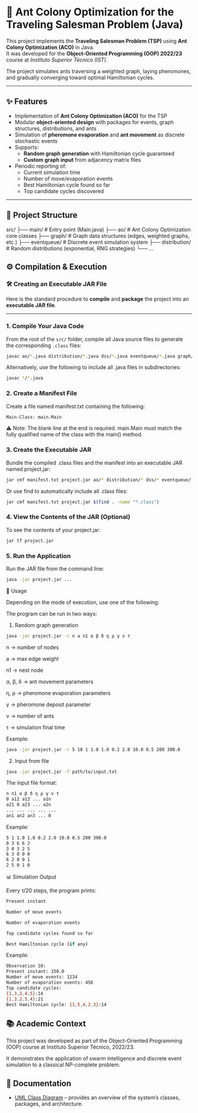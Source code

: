 # 🐜 Ant Colony Optimization for the Traveling Salesman Problem (Java)

This project implements the **Traveling Salesman Problem (TSP)** using **Ant Colony Optimization (ACO)** in Java.  
It was developed for the **Object-Oriented Programming (OOP) 2022/23** course at *Instituto Superior Técnico (IST)*.  

The project simulates ants traversing a weighted graph, laying pheromones, and gradually converging toward optimal Hamiltonian cycles.  

---

## ✨ Features

- Implementation of **Ant Colony Optimization (ACO)** for the TSP  
- Modular **object-oriented design** with packages for events, graph structures, distributions, and ants  
- Simulation of **pheromone evaporation** and **ant movement** as discrete stochastic events  
- Supports:
  - **Random graph generation** with Hamiltonian cycle guaranteed  
  - **Custom graph input** from adjacency matrix files  
- Periodic reporting of:
  - Current simulation time  
  - Number of move/evaporation events  
  - Best Hamiltonian cycle found so far  
  - Top candidate cycles discovered  

---

## 📂 Project Structure
src/
├── main/ # Entry point (Main.java)
├── ao/ # Ant Colony Optimization core classes
├── graph/ # Graph data structures (edges, weighted graphs, etc.)
├── eventqueue/ # Discrete event simulation system
├── distribution/ # Random distributions (exponential, RNG strategies)
└── ...

## ⚙️ Compilation & Execution

### 🛠️ Creating an Executable JAR File

Here is the standard procedure to **compile** and **package** the project into an **executable JAR file**.

---


### **1. Compile Your Java Code**

From the root of the `src/` folder, compile all Java source files to generate the corresponding `.class` files:

```bash
javac ao/*.java distribution/*.java dss/*.java eventqueue/*.java graph/*.java main/*.java
```

Alternatively, use the following to include all .java files in subdirectories:

```bash
javac */*.java
```
### **2. Create a Manifest File**

Create a file named manifest.txt containing the following:

```bash
Main-Class: main.Main

```

⚠️ Note: The blank line at the end is required.
main.Main must match the fully qualified name of the class with the main() method.

### **3. Create the Executable JAR**

Bundle the compiled .class files and the manifest into an executable JAR named project.jar:

```bash
jar cmf manifest.txt project.jar ao/* distribution/* dss/* eventqueue/* graph/* main/*
```

Or use find to automatically include all .class files:

```bash
jar cmf manifest.txt project.jar $(find . -name "*.class")

```

### 4. View the Contents of the JAR (Optional)

To see the contents of your project.jar:

```bash
jar tf project.jar
```

### 5. Run the Application

Run the JAR file from the command line:

```bash
java -jar project.jar ...
```

🚀 Usage

Depending on the mode of execution, use one of the following:

The program can be run in two ways:

1. Random graph generation

```bash
java -jar project.jar -r n a n1 α β δ η ρ γ ν τ
```

n → number of nodes

a → max edge weight

n1 → nest node

α, β, δ → ant movement parameters

η, ρ → pheromone evaporation parameters

γ → pheromone deposit parameter

ν → number of ants

τ → simulation final time

Example:

```bash
java -jar project.jar -r 5 10 1 1.0 1.0 0.2 2.0 10.0 0.5 200 300.0
```

2. Input from file

```bash
java -jar project.jar -f path/to/input.txt
```

The input file format:

```bash
n n1 α β δ η ρ γ ν τ
0 a12 a13 ... a1n
a21 0 a23 ... a2n
... ... ... ... ...
an1 an2 an3 ... 0
```

Example:

```bash
5 1 1.0 1.0 0.2 2.0 10.0 0.5 200 300.0
0 3 6 6 2
3 0 3 2 5
6 3 0 0 0
6 2 0 0 1
2 5 0 1 0
```

📊 Simulation Output

Every τ/20 steps, the program prints:

```bash
Present instant

Number of move events

Number of evaporation events

Top candidate cycles found so far

Best Hamiltonian cycle (if any)
```

Example:

```bash
Observation 10:
Present instant: 150.0
Number of move events: 1234
Number of evaporation events: 456
Top candidate cycles:
{1,3,2,4,5}:14
{1,3,2,5,4}:21
Best Hamiltonian cycle: {1,5,4,2,3}:14
```

## 📚 Academic Context

This project was developed as part of the Object-Oriented Programming (OOP) course at Instituto Superior Técnico, 2022/23.

It demonstrates the application of swarm intelligence and discrete event simulation to a classical NP-complete problem.

## 📖 Documentation

- [UML Class Diagram](docs/UML.pdf) – provides an overview of the system’s classes, packages, and architecture.